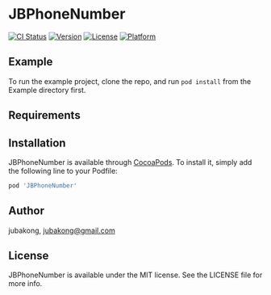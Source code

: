 # JBPhoneNumber

[![CI Status](https://img.shields.io/travis/jubakong/JBPhoneNumber.svg?style=flat)](https://travis-ci.org/jubakong/JBPhoneNumber)
[![Version](https://img.shields.io/cocoapods/v/JBPhoneNumber.svg?style=flat)](https://cocoapods.org/pods/JBPhoneNumber)
[![License](https://img.shields.io/cocoapods/l/JBPhoneNumber.svg?style=flat)](https://cocoapods.org/pods/JBPhoneNumber)
[![Platform](https://img.shields.io/cocoapods/p/JBPhoneNumber.svg?style=flat)](https://cocoapods.org/pods/JBPhoneNumber)

## Example

To run the example project, clone the repo, and run `pod install` from the Example directory first.

## Requirements

## Installation

JBPhoneNumber is available through [CocoaPods](https://cocoapods.org). To install
it, simply add the following line to your Podfile:

```ruby
pod 'JBPhoneNumber'
```

## Author

jubakong, jubakong@gmail.com

## License

JBPhoneNumber is available under the MIT license. See the LICENSE file for more info.

